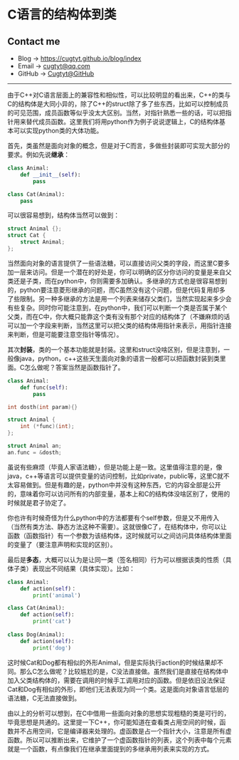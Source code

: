 # C语言的结构体到类

## Contact me

* Blog -> <https://cugtyt.github.io/blog/index>
* Email -> <cugtyt@qq.com>
* GitHub -> [Cugtyt@GitHub](https://github.com/Cugtyt)

---

由于C++对C语言层面上的兼容性和相似性，可以比较明显的看出来，C++的类与C的结构体是大同小异的，除了C++的struct除了多了些东西，比如可以控制成员的可见范围，成员函数等似乎没太大区别。当然，对指针熟悉一些的话，可以把指针用来替代成员函数。这里我们将用python作为例子说说逻辑上，C的结构体基本可以实现python类的大体功能。

首先，类虽然是面向对象的概念，但是对于C而言，多做些封装即可实现大部分的要求。例如先说**继承**：

``` python
class Animal:
    def __init__(self):
        pass

class Cat(Animal):
    pass
```

可以很容易想到，结构体当然可以做到：

``` c
struct Animal {};
struct Cat {
    struct Animal;
};
```

当然面向对象的语言提供了一些语法糖，可以直接访问父类的字段，而这里C要多加一层来访问。但是一个潜在的好处是，你可以明确的区分你访问的变量是来自父类还是子类，而在python中，你则需要多加确认。多继承的方式也是很容易想到的，python要注意菱形继承的问题，而C虽然没有这个问题，但是代码复用却多了些限制。另一种多继承的方法是用一个列表来储存父类们，当然实现起来多少会有些复杂。同时你可能注意到，在python中，我们可以判断一个类是否属于某个父类，而在C中，你大概只能靠这个类有没有那个对应的结构体了（不嫌麻烦的话可以加一个字段来判断，当然这里可以把父类的结构体用指针来表示，用指针连接来判断，但是可能要注意空指针等情况）。

其次**封装**，类的一个基本功能就是封装。这里和struct没啥区别，但是注意到，一般像java，python，c++这些天生面向对象的语言一般都可以把函数封装到类里面。C怎么做呢？答案当然是函数指针了。

``` python
class Animal:
    def func(self):
        pass
```

``` c
int dosth(int param){}

struct Animal {
    int (*func)(int);
};

struct Animal an;
an.func = &dosth;
```

虽说有些麻烦（毕竟人家语法糖），但是功能上是一致。这里值得注意的是，像java，c++等语言可以提供变量的访问控制，比如private，public等，这里C就不太容易做到。但是有趣的是，python中并没有这种东西，它的内容全部是公开的，意味着你可以访问所有的内部变量，基本上和C的结构体没啥区别了，使用的时候就是君子协定了。

你也许有时候奇怪为什么python中的方法都要有个self参数，但是又不用传入（当然有类方法、静态方法这种不需要）。这就很像C了，在结构体中，你可以让函数（函数指针）有一个参数为该结构体，这时候就可以之间访问具体结构体里面的变量了（要注意声明和实现的区别）。

最后是**多态**，大概可以认为是让同一类（签名相同）行为可以根据该类的性质（具体子类）表现出不同结果（具体实现）。比如：

``` python
class Animal:
    def action(self)：
        print('animal')

class Cat(Animal):
    def action(self):
        print('cat')
    
class Dog(Animal):
    def action(self):
        print('dog')
```

这时候Cat和Dog都有相似的外形Animal，但是实际执行action的时候结果却不同。那么C怎么做呢？比较尴尬的是，C没法直接做。虽然我们是直接在结构体中加入父类结构体的，需要在调用的时候手工调用对应的函数。但是依旧没法保证Cat和Dog有相似的外形，即他们无法表现为同一个类。这是面向对象语言低层的语法糖，C无法直接做到。

由以上的分析可以想到，在C中借用一些面向对象的思想实现粗糙的类是可行的，毕竟思想是共通的。这里提一下C++，你可能知道在查看类占用空间的时候，函数并不占用空间，它是编译器来处理的。虚函数是占一个指针大小，注意是所有虚函数。所以可以推断出来，它维护了一个虚函数指针的列表，这个列表中每个元素就是一个函数，有点像我们在继承里面提到的多继承用列表来实现的方式。